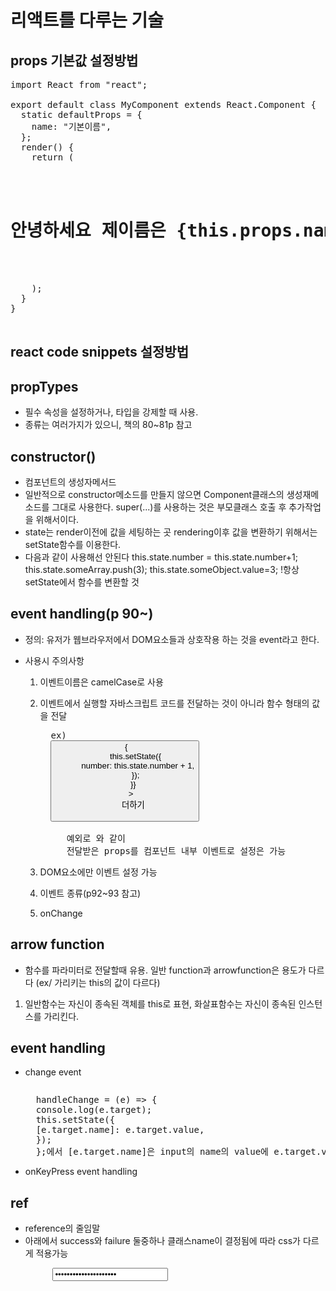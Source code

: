 # 리액트를 다루는 기술

## props 기본값 설정방법

<pre>
import React from "react";

export default class MyComponent extends React.Component {
  static defaultProps = {
    name: "기본이름",
  };
  render() {
    return (
      <div>
        <h1>안녕하세요 제이름은 {this.props.name}입니다.</h1>
      </div>
    );
  }
}

</pre>

## react code snippets 설정방법

## propTypes

- 필수 속성을 설정하거나, 타입을 강제할 때 사용.
- 종류는 여러가지가 있으니, 책의 80~81p 참고

## constructor()

- 컴포넌트의 생성자메서드
- 일반적으로 constructor메소드를 만들지 않으면
  Component클래스의 생성재메소드를 그대로 사용한다.
  super(...)를 사용하는 것은 부모클래스 호출 후 추가작업을 위해서이다.
- state는 render이전에 값을 세팅하는 곳
  rendering이후 값을 변환하기 위해서는 setState함수를 이용한다.
- 다음과 같이 사용해선 안된다
  this.state.number = this.state.number+1;
  this.state.someArray.push(3);
  this.state.someObject.value=3;
  !항상 setState에서 함수를 변환할 것

## event handling(p 90~)

- 정의: 유저가 웹브라우저에서 DOM요소들과 상호작용 하는 것을 event라고 한다.
- 사용시 주의사항

  1. 이벤트이름은 camelCase로 사용
  2. 이벤트에서 실행할 자바스크립트 코드를 전달하는 것이 아니라
     함수 형태의 값을 전달
     <pre>
       ex)
       <button
            onClick={() => {
              this.setState({
                number: this.state.number + 1,
              });
            }}
          >
            더하기
          </button>
     
          예외로 <MyComponent onClick={this.props.OnClick}>와 같이
          전달받은 props를 컴포넌트 내부 이벤트로 설정은 가능
     </pre>

  3. DOM요소에만 이벤트 설정 가능
  4. 이벤트 종류(p92~93 참고)
  5. onChange

## arrow function

- 함수를 파라미터로 전달할때 유용.
  일반 function과 arrowfunction은 용도가 다르다 (ex/ 가리키는 this의 값이 다르다)

1.  일반함수는 자신이 종속된 객체를 this로 표현, 화살표함수는 자신이 종속된 인스턴스를 가리킨다.

## event handling

- change event
  <pre></pre>
  <pre>
    handleChange = (e) => {
    console.log(e.target);
    this.setState({
    [e.target.name]: e.target.value,
    });
    };에서 [e.target.name]은 input의 name의 value에 e.target.value를 사용한다는 것!
  </pre>

- onKeyPress event handling

## ref

- reference의 줄임말
- 아래에서 success와 failure 둘중하나 클래스name이 결정됨에 따라 css가 다르게 적용가능
<pre>
        <input
         type="password"
         value={this.state.password}
         onChange={this.handleChange}
         className={
           this.state.clicked
             ? this.state.validated
               ? "success"
               : "failure"
             : ""
         }
       />
  </pre>

